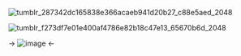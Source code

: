 
![tumblr_287342dc165838e366acaeb941d20b27_c88e5aed_2048](https://github.com/gooicide/gooicide/assets/163074010/ae668b23-a108-4af5-a265-9c7bdb1de3f6)

![tumblr_f273df7e01e400af4786e82b18c47e13_65670b6d_2048](https://github.com/gooicide/gooicide/assets/163074010/503120d2-7dcb-487d-be6c-7ba60432963a)

-> ![image](https://github.com/gooicide/gooicide/assets/163074010/76bc7cdc-82fa-4432-82a5-13c24a945cd5) <-
